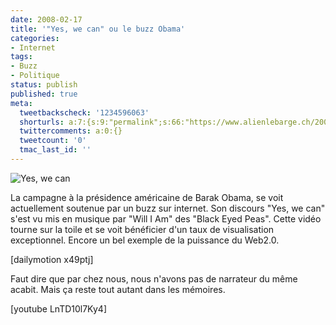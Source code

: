 ```yaml
---
date: 2008-02-17
title: '"Yes, we can" ou le buzz Obama'
categories:
- Internet
tags:
- Buzz
- Politique
status: publish
published: true
meta:
  tweetbackscheck: '1234596063'
  shorturls: a:7:{s:9:"permalink";s:66:"https://www.alienlebarge.ch/2008/02/17/yes-we-can-ou-le-buzz-obama/";s:7:"tinyurl";s:25:"https://tinyurl.com/c7l5k3";s:4:"isgd";s:17:"https://is.gd/iol4";s:5:"bitly";s:19:"https://bit.ly/oGX3a";s:5:"snipr";s:22:"https://snipr.com/baw8u";s:5:"snurl";s:22:"https://snurl.com/baw8u";s:7:"snipurl";s:24:"https://snipurl.com/baw8u";}
  twittercomments: a:0:{}
  tweetcount: '0'
  tmac_last_id: ''
---
```

 <img src="https://dlgjp9x71cipk.cloudfront.net/2008/02/yes_we_can.png" alt="Yes, we can" />

La campagne à la présidence américaine de Barak Obama, se voit actuellement soutenue par un buzz sur internet. Son discours "Yes, we can" s'est vu mis en musique par "Will I Am" des "Black Eyed Peas". Cette vidéo tourne sur la toile et se voit bénéficier d'un taux de visualisation exceptionnel. Encore un bel exemple de la puissance du Web2.0.

<!--more-->

[dailymotion x49ptj]

Faut dire que par chez nous, nous n'avons pas de narrateur du même acabit. Mais ça reste tout autant dans les mémoires.

[youtube LnTD10l7Ky4]
